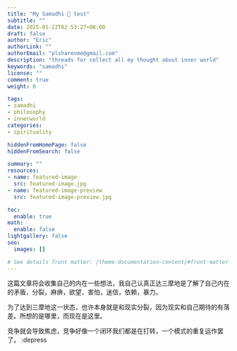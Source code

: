 ```yaml
---
title: "My Samadhi 🧘 test"
subtitle: ""
date: 2025-01-22T02:53:27+08:00
draft: false
author: "Eric"
authorLink: ""
authorEmail: "plsharevme@gmail.com"
description: "threads for collect all my thought about inner world"
keywords: "samadhi"
license: ""
comment: true
weight: 0

tags:
- samadhi
- philosophy
- innerworld
categories:
- spirituality

hiddenFromHomePage: false
hiddenFromSearch: false

summary: ""
resources:
- name: featured-image
  src: featured-image.jpg
- name: featured-image-preview
  src: featured-image-preview.jpg

toc:
  enable: true
math:
  enable: false
lightgallery: false
seo:
  images: []

# See details front matter: /theme-documentation-content/#front-matter
---
```

这篇文章将会收集自己的内在一些想法，我自己认真正达三摩地是了解了自己内在的矛盾，分裂，麻痹，欲望，害怕，迷信，依赖，暴力。

为了达到三摩地这一状态，也许本身就是和现实分裂，因为现实和自己期待的有落差。所想的是哪里，而现在是这里。



竞争就会导致焦虑，竞争好像一个闭环我们都是在打转，一个模式的重复运作罢了。 :depress


<!--more-->

